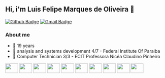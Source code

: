 ## Hi, i'm Luis Felipe Marques de Oliveira 👋
[![Github Badge](https://img.shields.io/badge/-Github-000?style=flat-square&logo=Github&logoColor=white&link=https://github.com/paulofreitasnt)](https://github.com/Luisffelipe)
[![Gmail Badge](https://img.shields.io/badge/-Gmail-c14438?style=flat-square&logo=Gmail&logoColor=white&link=mailto:seu_email)](mailto:luis.felippe@academico.ifpb.edu.br)

### About me
* :bust_in_silhouette: 19 years
* :school: analysis and systems development 4/7 - Federal Institute Of Paraiba
* :school: Computer Technician 3/3 - ECIT Professora Nicéa Claudino Pinheiro 


<div style="display: inline-block">
  <img height="30" width="40" align="center" src="https://cdn.jsdelivr.net/gh/devicons/devicon/icons/html5/html5-original.svg" />
  <img height="30" width="40" align="center" src="https://cdn.jsdelivr.net/gh/devicons/devicon/icons/css3/css3-original-wordmark.svg" />
  <img height="30" width="40" align="center" src="https://cdn.jsdelivr.net/gh/devicons/devicon/icons/javascript/javascript-original.svg" />
  <img height="30" width="40" align="center" src="https://cdn.jsdelivr.net/gh/devicons/devicon/icons/react/react-original-wordmark.svg" />
  <img height="30" width="40" align="center" src="https://cdn.jsdelivr.net/gh/devicons/devicon/icons/nodejs/nodejs-original.svg" />
  <img height="30" width="40" align="center" src="https://cdn.jsdelivr.net/gh/devicons/devicon/icons/bootstrap/bootstrap-original-wordmark.svg" />
  <img height="30" width="40" align="center" src="https://cdn.jsdelivr.net/gh/devicons/devicon/icons/sequelize/sequelize-original.svg" />
  <img height="30" width="40" align="center" src="https://cdn.jsdelivr.net/gh/devicons/devicon/icons/express/express-original.svg" />
  <img height="30" width="40" align="center" src="https://cdn.jsdelivr.net/gh/devicons/devicon/icons/mongodb/mongodb-original-wordmark.svg" />
  <img height="30" width="40" align="center" src="https://cdn.jsdelivr.net/gh/devicons/devicon/icons/mysql/mysql-original-wordmark.svg" />
  
  
</div>
